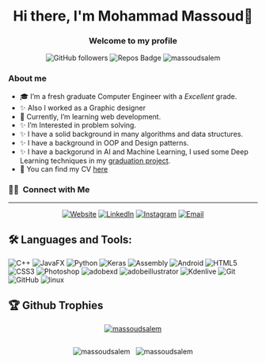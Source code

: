 <h1 align="center"> Hi there, I'm Mohammad Massoud👋</h1>
<h3 align="center"> Welcome to my profile</h3>

<div align="center"> 

![GitHub followers](https://img.shields.io/github/followers/massoudsalem?label=Followers)
![Repos Badge](https://badges.pufler.dev/repos/massoudsalem)
<img src="https://komarev.com/ghpvc/?username=massoudsalem&label=Profile%20views&color=0e75b6&style=flat" alt="massoudsalem" />
>

</div>


</p>
<h3>About me </h3>

- 🎓 I’m a fresh graduate Computer Engineer with a *Excellent* grade.
- ✨ Also I worked as a Graphic designer
- 🌱 Currently, I’m learning web development.
- ✨ I’m Interested in problem solving.
- ✨ I have a solid background in many algorithms and data structures. 
- ✨ I have a background in OOP and Design patterns. 
- ✨ I have a backgorund in AI and Machine Learning, I used some Deep Learning techniques in my [graduation project](https://github.com/The-revolutionary-army/Engagement-and-comprehension-level-detection).
- 🔭 You can find my CV <a href="https://1drv.ms/w/s!AowYkTbKM3MAnzxpu8TJmudpPU66?e=wucqpm">here</a>

<h3> 🤝🏻 &nbsp;Connect with Me </h3>
<hr/>
<p align="center">
<a href="https://www.massoudsalem.com/"><img alt="Website" src="https://img.shields.io/badge/Website-www.massoudsalem.com-blue?style=flat-square&logo=google-chrome"></a>
<a href="https://www.linkedin.com/in/massoudsalem/"><img alt="LinkedIn" src="https://img.shields.io/badge/LinkedIn-Mohammad%20Massoud-blue?style=flat-square&logo=linkedin"></a>
<a href="https://ask.fm/massoudsalem/"><img alt="Instagram" src="https://img.shields.io/badge/Askfm-massoudsalem_-blue?style=flat-square&logo=askfm"></a>
<a href="mailto:massoudsalem96@gmail.com"><img alt="Email" src="https://img.shields.io/badge/Email-massoudsalem96@gmail.com-blue?style=flat-square&logo=gmail"></a>
</p>
<h2>🛠️ Languages and Tools:</h2>

![C++](https://img.shields.io/badge/-C++-black?style=flat-square&logo=cplusplus)
![JavaFX](https://img.shields.io/badge/-Java-black?style=flat-square&logo=java)
![Python](https://img.shields.io/badge/-Python-black?style=flat-square&logo=python)
![Keras](https://img.shields.io/badge/-Keras-black?style=flat-square&logo=keras)
![Assembly](https://img.shields.io/badge/-Assembly-black?style=flat-square&logo=assembly)
![Android](https://img.shields.io/badge/-Android%20studio-black?style=flat-square&logo=Android)
![HTML5](https://img.shields.io/badge/-HTML5-black?style=flat-square&logo=html5&logoColor=white)
![CSS3](https://img.shields.io/badge/-CSS3-black?style=flat-square&logo=css3)
![Photoshop](https://img.shields.io/badge/-Adobe%20Photoshop-black?style=flat-square&logo=adobephotoshop)
![adobexd](https://img.shields.io/badge/-Adobe%20XD-black?style=flat-square&logo=adobexd)
![adobeillustrator](https://img.shields.io/badge/-Adobe%20Illustrator-black?style=flat-square&logo=adobeillustrator)
![Kdenlive](https://img.shields.io/badge/-Kdenlive-black?style=flat-square&logo=Kdenlive)
![Git](https://img.shields.io/badge/-Git-black?style=flat-square&logo=git)
![GitHub](https://img.shields.io/badge/-GitHub-black?style=flat-square&logo=github)
![linux](https://img.shields.io/badge/-Linux-black?style=flat-square&logo=linux)

<h2>🏆 Github Trophies</h2>

<p align="center"> <a href="https://github.com/ryo-ma/github-profile-trophy"><img src="https://github-profile-trophy.vercel.app/?username=massoudsalem&theme=dracula" alt="massoudsalem" /></a> </p>

<h2></h2>

<p align="center"><img src="https://github-readme-stats.vercel.app/api/top-langs?username=massoudsalem&show_icons=true&theme=radical&locale=en&layout=compact" alt="massoudsalem" /> &nbsp; <img src="https://github-readme-stats.vercel.app/api?username=massoudsalem&show_icons=true&theme=radical" alt="massoudsalem" /></p>

<!--
**massoudsalem/massoudsalem** is a ✨ _special_ ✨ repository because its `README.md` (this file) appears on your GitHub profile.

Here are some ideas to get you started:

- 🔭 I’m currently working on ...
- 🌱 I’m currently learning ...
- 👯 I’m looking to collaborate on ...
- 🤔 I’m looking for help with ...
- 💬 Ask me about ...
- 📫 How to reach me: ...
- 😄 Pronouns: ...
- ⚡ Fun fact: ...
-->
